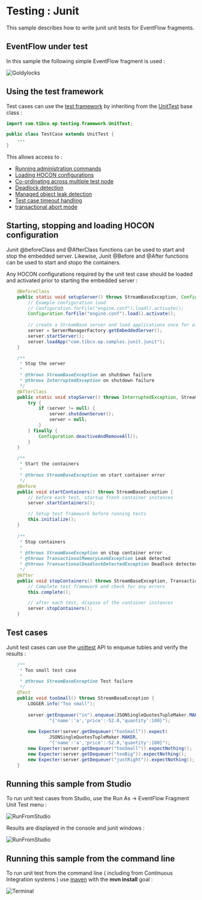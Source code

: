 # Testing : Junit

This sample describes how to write junit unit tests for EventFlow fragments.

## EventFlow under test

In this sample the following simple EventFlow fragment is used :

![Goldylocks](images/Goldylocks.png)

## Using the test framework

Test cases can use the [test framework](http://devzone.tibco.com/sites/streambase/latest/sb/sb-product/documentation/reference/dtm/com/tibco/ep/testing/framework/package-frame.html) 
by inheriting from the [UnitTest](http://devzone.tibco.com/sites/streambase/latest/sb/sb-product/documentation/reference/dtm/com/tibco/ep/testing/framework/UnitTest.html) base class :

``` java
import com.tibco.ep.testing.framework.UnitTest;

public class TestCase extends UnitTest {
	...
}
```

This allows access to :

* [Running administration commands](http://devzone.tibco.com/sites/streambase/latest/sb/sb-product/documentation/reference/dtm/com/tibco/ep/testing/framework/Administration.html)
* [Loading HOCON configurations](http://devzone.tibco.com/sites/streambase/latest/sb/sb-product/documentation/reference/dtm/com/tibco/ep/testing/framework/Configuration.html)
* [Co-ordinating across multiple test node](http://devzone.tibco.com/sites/streambase/latest/sb/sb-product/documentation/reference/dtm/com/tibco/ep/testing/framework/MultiNodeCoordinator.html)
* [Deadlock detection](http://devzone.tibco.com/sites/streambase/latest/sb/sb-product/documentation/reference/dtm/com/tibco/ep/testing/framework/UnitTest.html#initialize--)
* [Managed object leak detection](http://devzone.tibco.com/sites/streambase/latest/sb/sb-product/documentation/reference/dtm/com/tibco/ep/testing/framework/UnitTest.html#initialize--)
* [Test case timeout handling](http://devzone.tibco.com/sites/streambase/latest/sb/sb-product/documentation/reference/dtm/com/tibco/ep/testing/framework/UnitTest.html#initialize--)
* [transactional abort mode](http://devzone.tibco.com/sites/streambase/latest/sb/sb-product/documentation/reference/dtm/com/tibco/ep/testing/framework/UnitTest.html#initialize--)


## Starting, stopping and loading HOCON configuration

Junit @beforeClass and @AfterClass functions can be used to start and stop the embedded server.  Likewise,
Junit @Before and @After functions can be used to start and stopo the containers.

Any HOCON configurations required by the unit test case should be loaded and activated prior to starting the embedded server :

``` java
    @BeforeClass
    public static void setupServer() throws StreamBaseException, ConfigurationException, InterruptedException {
        // Example configuration load
        // Configuration.forFile("engine.conf").load().activate();
    	Configuration.forFile("engine.conf").load().activate();
    	
        // create a StreamBase server and load applications once for all tests in this class
        server = ServerManagerFactory.getEmbeddedServer();
        server.startServer();
        server.loadApp("com.tibco.ep.samples.junit.junit");
    }

    /**
     * Stop the server
     *
     * @throws StreamBaseException on shutdown failure
     * @throws InterruptedException on shutdown failure
     */
    @AfterClass
    public static void stopServer() throws InterruptedException, StreamBaseException {
        try {
            if (server != null) {
                server.shutdownServer();
                server = null;
            }
        } finally {
            Configuration.deactiveAndRemoveAll();
        }
    }

    /**
     * Start the containers
     *
     * @throws StreamBaseException on start container error
     */
    @Before
    public void startContainers() throws StreamBaseException {
        // before each test, startup fresh container instances
        server.startContainers();

        // Setup test framework before running tests
        this.initialize();
    }
    
    /**
     * Stop containers
     *
     * @throws StreamBaseException on stop container error
     * @throws TransactionalMemoryLeakException Leak detected
     * @throws TransactionalDeadlockDetectedException Deadlock detected
     */
    @After
    public void stopContainers() throws StreamBaseException, TransactionalMemoryLeakException, TransactionalDeadlockDetectedException {
        // Complete test framework and check for any errors
        this.complete();

        // after each test, dispose of the container instances
        server.stopContainers();
    }
```

## Test cases

Junit test cases can use the [unittest](http://devzone.tibco.com/sites/streambase/latest/sb/sb-product/documentation/reference/sb/com/streambase/sb/unittest/package-frame.html)
API to enqueue tubles and verify the results :

```java
    /**
     * Too small test case
     * 
     * @throws StreamBaseException Test failure
     */
    @Test
    public void tooSmall() throws StreamBaseException {
    	LOGGER.info("Too small");
    	
        server.getEnqueuer("in").enqueue(JSONSingleQuotesTupleMaker.MAKER,
                "{'name':'a','price':-52.0,'quantity':100}");
        
        new Expecter(server.getDequeuer("tooSmall")).expect(
                JSONSingleQuotesTupleMaker.MAKER,
                "{'name':'a','price':-52.0,'quantity':100}");  
        new Expecter(server.getDequeuer("tooSmall")).expectNothing();
        new Expecter(server.getDequeuer("tooBig")).expectNothing();
        new Expecter(server.getDequeuer("justRight")).expectNothing();
    }
```

## Running this sample from Studio

To run unit test cases from Studio, use the Run As -> EventFlow Fragment Unit Test menu :

![RunFromStudio](images/RunFromStudio.png)

Results are displayed in the console and junit windows :

![RunFromStudio](images/RunFromStudioResults.png)

## Running this sample from the command line

To run unit test from the command line ( including from Continuous Integration systems ) use 
[maven](https://maven.apache.org) with the **mvn install** goal :

![Terminal](images/Terminal.svg)

